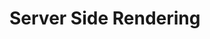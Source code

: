 # Server Side Rendering

<!-- TODO:
  - What is Server Side Rendering?
    - pros and cons
  - How to implement Server Side Rendering in a Nuxt.js app
  - Actual example
-->